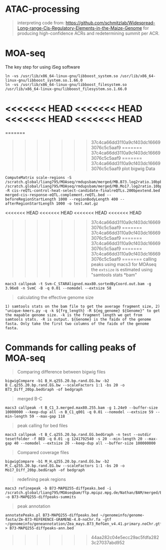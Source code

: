# ATAC-processing
> interpreting code from: https://github.com/schmitzlab/Widespread-Long-range-Cis-Regulatory-Elements-in-the-Maize-Genome for producing high-confidence ACRs and redetermining summit per ACR.
# MOA-seq
The key step for using iSeg software
```
ln -vs /usr/lib/x86_64-linux-gnu/libboost_system.so /usr/lib/x86_64-linux-gnu/libboost_system.so.1.66.0
ln -vs /usr/lib/x86_64-linux-gnu/libboost_filesystem.so /usr/lib/x86_64-linux-gnu/libboost_filesystem.so.1.66.0
```
<<<<<<< HEAD
<<<<<<< HEAD
<<<<<<< HEAD
<<<<<<< HEAD
=======
=======
>>>>>>> 37c4ca66dd3110a9cf403dc166693076c5c5aaf9
=======
>>>>>>> 37c4ca66dd3110a9cf403dc166693076c5c5aaf9
=======
>>>>>>> 37c4ca66dd3110a9cf403dc166693076c5c5aaf9
plot bigwig Data
```
ComputeMatrix scale-regions -S /scratch.global/liang795/MOAseq/rmdupsbam/merged/MB.B73.log2ratio.10bpbin.absolute.sorted.bigWig /scratch.global/liang795/MOAseq/rmdupsbam/merged/MB.Mo17.log2ratio.10bpbin.absolute.sorted.bigWig -R cis-reQTL-control-heat-select-candidate-finalreQTLs.200bpextend.bed merged-cis-response-eQTL.complement.reQTL.bed --beforeRegionStartLength 1000 --regionBodyLength 400 --afterRegionStartLength 1000 -o test.mat.gz
```
<<<<<<< HEAD
<<<<<<< HEAD
<<<<<<< HEAD
<<<<<<< HEAD
>>>>>>> 37c4ca66dd3110a9cf403dc166693076c5c5aaf9
=======
>>>>>>> 37c4ca66dd3110a9cf403dc166693076c5c5aaf9
=======
>>>>>>> 37c4ca66dd3110a9cf403dc166693076c5c5aaf9
=======
>>>>>>> 37c4ca66dd3110a9cf403dc166693076c5c5aaf9
=======
> calling peaks using macs3 for MOAseq
the ```extsize``` is estimated using "samtools stats *bam"
```
macs3 callpeak -t Svm-C_STARAligned.max80.sortedByCoord.out.bam -g 3.96e8 -n SvmC -B -q 0.01 --nomodel --extsize 58
```
> calculating the effective genome size
```
1) samtools stats on the bam file to get the average fragment size, 2) "unique-kmers.py -q -k ${frg_length} -R ${eg_genome} ${Genome}" to get the mapable genome size. -k is the fragment length we get from samtools stats. -R is output. ${Genome} is the faidx of the genome fasta. Only take the first two columns of the faidx of the genome fasta.
```
# Commands for calling peaks of MOA-seq

> Comparing difference between bigwig files
```
bigwigCompare -b1 B_H.q255.20.bp.rand.EG.bw -b2 B_C.q255.20.bp.rand.EG.bw --scaleFactors 1:1 -bs 20 -o B73_Diff_20bp.bedGraph -of bedgraph
```
> merged B-C
```
macs3 callpeak -t B_C1_3.merged.max80.255.bam -g 1.24e9 --buffer-size 10000000 --keep-dup all -n B_C1_q001 -q 0.01 --nomodel --extsize 59 --min-length 59 --max-gap 118
```
> peak calling for bed files
```
macs3 callpeak -t B_C.q255.20.bp.rand.EG.bedGraph -n test --outdir tesetfolder -f BED -q 0.01 -g 1241792540 -s 20 --min-length 20 --max-gap 40 --nomodel --extsize 20 --keep-dup all --buffer-size 100000000
```
> Compared coverage files
```
bigwigCompare -b1 M_H.q255.20.bp.rand.EG.bw -b2 M_C.q255.20.bp.rand.EG.bw --scaleFactors 1:1 -bs 20 -o Mo17_Diff_20bp.bedGraph -of bedgraph
```
> redefining peak regions
```
macs3 refinepeak -b B73-MAPQ255-diffpeaks.bed -i /scratch.global/liang795/MOAseqbam/ftp.mpipz.mpg.de/Nathan/BAM/merged/B_H1_3.merged.max80.255.bam -o B73-MAPQ255-diffpeaks-summits
```
> peak annotation
```
annotatePeaks.pl B73-MAPQ255-diffpeaks.bed ~/genomeinfo/genome-fasta/Zm-B73-REFERENCE-GRAMENE-4.0-noChr.fa -gtf ~/genomeinfo/geneannotation/Zea_mays.B73_RefGen_v4.41.primary.noChr.gtf > B73-MAPQ255-diffpeaks-ann.bed
```
>>>>>>> 44aa282c04e5ecc29ac5fdfa2823c27037abd952
